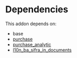 # Dependencies

This addon depends on:

- base
- [purchase](../../odoo-bringout-oca-ocb-purchase)
- [purchase_analytic](../../odoo-bringout-oca-account-analytic-purchase_analytic)
- [l10n_ba_sifra_in_documents](../../odoo-bringout-l10n_ba_sifra_in_documents)
